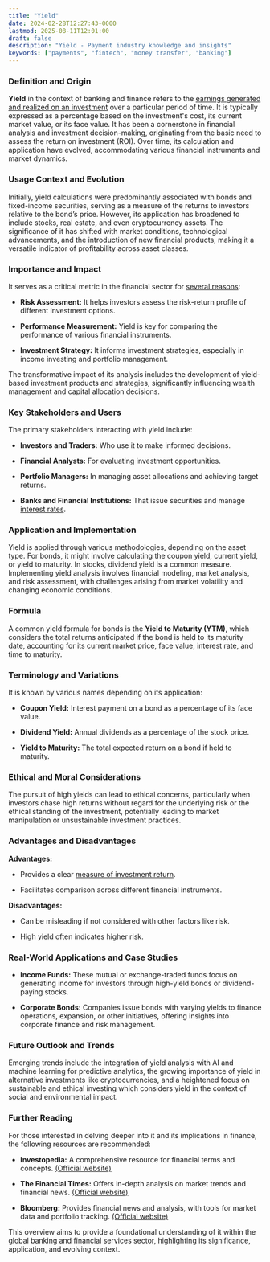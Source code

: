 ```yaml
---
title: "Yield"
date: 2024-02-28T12:27:43+0000
lastmod: 2025-08-11T12:01:00
draft: false
description: "Yield - Payment industry knowledge and insights"
keywords: ["payments", "fintech", "money transfer", "banking"]
---
```


### Definition and Origin

**Yield** in the context of banking and finance refers to the [earnings generated and realized on an investment](https://faisalkhanllc.xyz/resources/payments-wiki/y/yield-farming/) over a particular period of time. It is typically expressed as a percentage based on the investment's cost, its current market value, or its face value. It has been a cornerstone in financial analysis and investment decision-making, originating from the basic need to assess the return on investment (ROI). Over time, its calculation and application have evolved, accommodating various financial instruments and market dynamics.

### Usage Context and Evolution

Initially, yield calculations were predominantly associated with bonds and fixed-income securities, serving as a measure of the returns to investors relative to the bond’s price. However, its application has broadened to include stocks, real estate, and even cryptocurrency assets. The significance of it has shifted with market conditions, technological advancements, and the introduction of new financial products, making it a versatile indicator of profitability across asset classes.

### Importance and Impact

It serves as a critical metric in the financial sector for [several reasons](https://faisalkhanllc.xyz/resources/payments-wiki/e/economic-tremors/):

- **Risk Assessment:** It helps investors assess the risk-return profile of different investment options.

- **Performance Measurement:** Yield is key for comparing the performance of various financial instruments.

- **Investment Strategy:** It informs investment strategies, especially in income investing and portfolio management.

The transformative impact of its analysis includes the development of yield-based investment products and strategies, significantly influencing wealth management and capital allocation decisions.

### Key Stakeholders and Users

The primary stakeholders interacting with yield include:

- **Investors and Traders:** Who use it to make informed decisions.

- **Financial Analysts:** For evaluating investment opportunities.

- **Portfolio Managers:** In managing asset allocations and achieving target returns.

- **Banks and Financial Institutions:** That issue securities and manage [interest rates](https://faisalkhanllc.xyz/resources/payments-wiki/i/interest/interest-rates/).

### Application and Implementation

Yield is applied through various methodologies, depending on the asset type. For bonds, it might involve calculating the coupon yield, current yield, or yield to maturity. In stocks, dividend yield is a common measure. Implementing yield analysis involves financial modeling, market analysis, and risk assessment, with challenges arising from market volatility and changing economic conditions.

### Formula

A common yield formula for bonds is the **Yield to Maturity (YTM)**, which considers the total returns anticipated if the bond is held to its maturity date, accounting for its current market price, face value, interest rate, and time to maturity.

### Terminology and Variations

It is known by various names depending on its application:

- **Coupon Yield:** Interest payment on a bond as a percentage of its face value.

- **Dividend Yield:** Annual dividends as a percentage of the stock price.

- **Yield to Maturity:** The total expected return on a bond if held to maturity.

### Ethical and Moral Considerations

The pursuit of high yields can lead to ethical concerns, particularly when investors chase high returns without regard for the underlying risk or the ethical standing of the investment, potentially leading to market manipulation or unsustainable investment practices.

### Advantages and Disadvantages

**Advantages:**

- Provides a clear [measure of investment return](https://faisalkhanllc.xyz/resources/payments-wiki/i/interest/annual-percentage-yield-apy/).

- Facilitates comparison across different financial instruments.

**Disadvantages:**

- Can be misleading if not considered with other factors like risk.

- High yield often indicates higher risk.

### Real-World Applications and Case Studies

- **Income Funds:** These mutual or exchange-traded funds focus on generating income for investors through high-yield bonds or dividend-paying stocks.

- **Corporate Bonds:** Companies issue bonds with varying yields to finance operations, expansion, or other initiatives, offering insights into corporate finance and risk management.

### Future Outlook and Trends

Emerging trends include the integration of yield analysis with AI and machine learning for predictive analytics, the growing importance of yield in alternative investments like cryptocurrencies, and a heightened focus on sustainable and ethical investing which considers yield in the context of social and environmental impact.

### Further Reading

For those interested in delving deeper into it and its implications in finance, the following resources are recommended:

- **Investopedia:** A comprehensive resource for financial terms and concepts. [(Official website)](https://www.investopedia.com/)

- **The Financial Times:** Offers in-depth analysis on market trends and financial news. [(Official website)](https://www.ft.com/)

- **Bloomberg:** Provides financial news and analysis, with tools for market data and portfolio tracking. [(Official website)](https://www.bloomberg.com/)

This overview aims to provide a foundational understanding of it within the global banking and financial services sector, highlighting its significance, application, and evolving context.